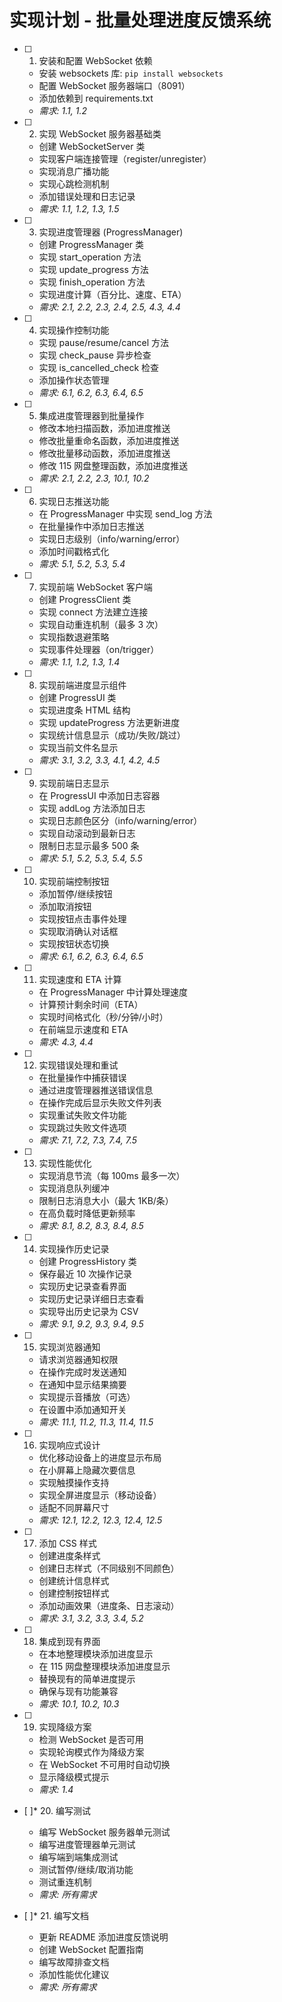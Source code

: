 # 实现计划 - 批量处理进度反馈系统

- [ ] 1. 安装和配置 WebSocket 依赖
  - 安装 websockets 库: `pip install websockets`
  - 配置 WebSocket 服务器端口（8091）
  - 添加依赖到 requirements.txt
  - _需求: 1.1, 1.2_

- [ ] 2. 实现 WebSocket 服务器基础类
  - 创建 WebSocketServer 类
  - 实现客户端连接管理（register/unregister）
  - 实现消息广播功能
  - 实现心跳检测机制
  - 添加错误处理和日志记录
  - _需求: 1.1, 1.2, 1.3, 1.5_

- [ ] 3. 实现进度管理器 (ProgressManager)
  - 创建 ProgressManager 类
  - 实现 start_operation 方法
  - 实现 update_progress 方法
  - 实现 finish_operation 方法
  - 实现进度计算（百分比、速度、ETA）
  - _需求: 2.1, 2.2, 2.3, 2.4, 2.5, 4.3, 4.4_

- [ ] 4. 实现操作控制功能
  - 实现 pause/resume/cancel 方法
  - 实现 check_pause 异步检查
  - 实现 is_cancelled_check 检查
  - 添加操作状态管理
  - _需求: 6.1, 6.2, 6.3, 6.4, 6.5_

- [ ] 5. 集成进度管理器到批量操作
  - 修改本地扫描函数，添加进度推送
  - 修改批量重命名函数，添加进度推送
  - 修改批量移动函数，添加进度推送
  - 修改 115 网盘整理函数，添加进度推送
  - _需求: 2.1, 2.2, 2.3, 10.1, 10.2_

- [ ] 6. 实现日志推送功能
  - 在 ProgressManager 中实现 send_log 方法
  - 在批量操作中添加日志推送
  - 实现日志级别（info/warning/error）
  - 添加时间戳格式化
  - _需求: 5.1, 5.2, 5.3, 5.4_

- [ ] 7. 实现前端 WebSocket 客户端
  - 创建 ProgressClient 类
  - 实现 connect 方法建立连接
  - 实现自动重连机制（最多 3 次）
  - 实现指数退避策略
  - 实现事件处理器（on/trigger）
  - _需求: 1.1, 1.2, 1.3, 1.4_

- [ ] 8. 实现前端进度显示组件
  - 创建 ProgressUI 类
  - 实现进度条 HTML 结构
  - 实现 updateProgress 方法更新进度
  - 实现统计信息显示（成功/失败/跳过）
  - 实现当前文件名显示
  - _需求: 3.1, 3.2, 3.3, 4.1, 4.2, 4.5_

- [ ] 9. 实现前端日志显示
  - 在 ProgressUI 中添加日志容器
  - 实现 addLog 方法添加日志
  - 实现日志颜色区分（info/warning/error）
  - 实现自动滚动到最新日志
  - 限制日志显示最多 500 条
  - _需求: 5.1, 5.2, 5.3, 5.4, 5.5_

- [ ] 10. 实现前端控制按钮
  - 添加暂停/继续按钮
  - 添加取消按钮
  - 实现按钮点击事件处理
  - 实现取消确认对话框
  - 实现按钮状态切换
  - _需求: 6.1, 6.2, 6.3, 6.4, 6.5_

- [ ] 11. 实现速度和 ETA 计算
  - 在 ProgressManager 中计算处理速度
  - 计算预计剩余时间（ETA）
  - 实现时间格式化（秒/分钟/小时）
  - 在前端显示速度和 ETA
  - _需求: 4.3, 4.4_

- [ ] 12. 实现错误处理和重试
  - 在批量操作中捕获错误
  - 通过进度管理器推送错误信息
  - 在操作完成后显示失败文件列表
  - 实现重试失败文件功能
  - 实现跳过失败文件选项
  - _需求: 7.1, 7.2, 7.3, 7.4, 7.5_

- [ ] 13. 实现性能优化
  - 实现消息节流（每 100ms 最多一次）
  - 实现消息队列缓冲
  - 限制日志消息大小（最大 1KB/条）
  - 在高负载时降低更新频率
  - _需求: 8.1, 8.2, 8.3, 8.4, 8.5_

- [ ] 14. 实现操作历史记录
  - 创建 ProgressHistory 类
  - 保存最近 10 次操作记录
  - 实现历史记录查看界面
  - 实现历史记录详细日志查看
  - 实现导出历史记录为 CSV
  - _需求: 9.1, 9.2, 9.3, 9.4, 9.5_

- [ ] 15. 实现浏览器通知
  - 请求浏览器通知权限
  - 在操作完成时发送通知
  - 在通知中显示结果摘要
  - 实现提示音播放（可选）
  - 在设置中添加通知开关
  - _需求: 11.1, 11.2, 11.3, 11.4, 11.5_

- [ ] 16. 实现响应式设计
  - 优化移动设备上的进度显示布局
  - 在小屏幕上隐藏次要信息
  - 实现触摸操作支持
  - 实现全屏进度显示（移动设备）
  - 适配不同屏幕尺寸
  - _需求: 12.1, 12.2, 12.3, 12.4, 12.5_

- [ ] 17. 添加 CSS 样式
  - 创建进度条样式
  - 创建日志样式（不同级别不同颜色）
  - 创建统计信息样式
  - 创建控制按钮样式
  - 添加动画效果（进度条、日志滚动）
  - _需求: 3.1, 3.2, 3.3, 3.4, 5.2_

- [ ] 18. 集成到现有界面
  - 在本地整理模块添加进度显示
  - 在 115 网盘整理模块添加进度显示
  - 替换现有的简单进度提示
  - 确保与现有功能兼容
  - _需求: 10.1, 10.2, 10.3_

- [ ] 19. 实现降级方案
  - 检测 WebSocket 是否可用
  - 实现轮询模式作为降级方案
  - 在 WebSocket 不可用时自动切换
  - 显示降级模式提示
  - _需求: 1.4_

- [ ]* 20. 编写测试
  - 编写 WebSocket 服务器单元测试
  - 编写进度管理器单元测试
  - 编写端到端集成测试
  - 测试暂停/继续/取消功能
  - 测试重连机制
  - _需求: 所有需求_

- [ ]* 21. 编写文档
  - 更新 README 添加进度反馈说明
  - 创建 WebSocket 配置指南
  - 编写故障排查文档
  - 添加性能优化建议
  - _需求: 所有需求_
